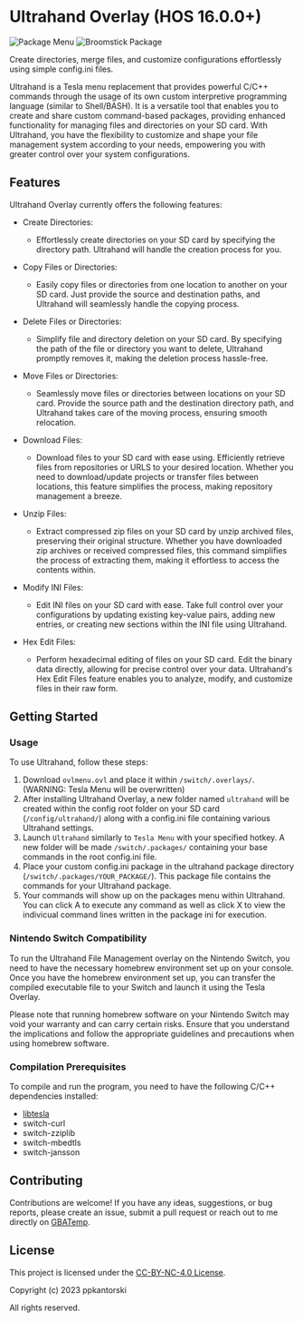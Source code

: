 # Ultrahand Overlay (HOS 16.0.0+)
![Package Menu](https://gbatemp.net/attachments/img_4547-jpg.386207/)
![Broomstick Package](https://gbatemp.net/attachments/img_4544-jpg.386202/)

Create directories, merge files, and customize configurations effortlessly using simple config.ini files.

Ultrahand is a Tesla menu replacement that provides powerful C/C++ commands through the usage of its own custom interpretive programming language (similar to Shell/BASH).  It is a versatile tool that enables you to create and share custom command-based packages, providing enhanced functionality for managing files and directories on your SD card. With Ultrahand, you have the flexibility to customize and shape your file management system according to your needs, empowering you with greater control over your system configurations.


## Features

Ultrahand Overlay currently offers the following features:

- Create Directories:
  - Effortlessly create directories on your SD card by specifying the directory path. Ultrahand will handle the creation process for you.

- Copy Files or Directories:
  - Easily copy files or directories from one location to another on your SD card. Just provide the source and destination paths, and Ultrahand will seamlessly handle the copying process.

- Delete Files or Directories:
  - Simplify file and directory deletion on your SD card. By specifying the path of the file or directory you want to delete, Ultrahand promptly removes it, making the deletion process hassle-free.

- Move Files or Directories:
  - Seamlessly move files or directories between locations on your SD card. Provide the source path and the destination directory path, and Ultrahand takes care of the moving process, ensuring smooth relocation.

- Download Files:
  - Download files to your SD card with ease using. Efficiently retrieve files from repositories or URLS to your desired location. Whether you need to download/update projects or transfer files between locations, this feature simplifies the process, making repository management a breeze.

- Unzip Files:
  - Extract compressed zip files on your SD card by unzip archived files, preserving their original structure. Whether you have downloaded zip archives or received compressed files, this command simplifies the process of extracting them, making it effortless to access the contents within.

- Modify INI Files:
  - Edit INI files on your SD card with ease. Take full control over your configurations by updating existing key-value pairs, adding new entries, or creating new sections within the INI file using Ultrahand.

- Hex Edit Files:
  - Perform hexadecimal editing of files on your SD card. Edit the binary data directly, allowing for precise control over your data. Ultrahand's Hex Edit Files feature enables you to analyze, modify, and customize files in their raw form.



## Getting Started

### Usage

To use Ultrahand, follow these steps:

1. Download `ovlmenu.ovl` and place it within `/switch/.overlays/`. (WARNING: Tesla Menu will be overwritten)
2. After installing Ultrahand Overlay, a new folder named `ultrahand` will be created within the config root folder on your SD card (`/config/ultrahand/`) along with a config.ini file containing various Ultrahand settings.
3. Launch `Ultrahand` similarly to `Tesla Menu` with your specified hotkey.  A new folder will be made `/switch/.packages/` containing your base commands in the root config.ini file.
4. Place your custom config.ini package in the ultrahand package directory (`/switch/.packages/YOUR_PACKAGE/`). This package file contains the commands for your Ultrahand package.
5. Your commands will show up on the packages menu within Ultrahand.  You can click A to execute any command as well as click X to view the indivicual command lines written in the package ini for execution.

### Nintendo Switch Compatibility
To run the Ultrahand File Management overlay on the Nintendo Switch, you need to have the necessary homebrew environment set up on your console. Once you have the homebrew environment set up, you can transfer the compiled executable file to your Switch and launch it using the Tesla Overlay.

Please note that running homebrew software on your Nintendo Switch may void your warranty and can carry certain risks. Ensure that you understand the implications and follow the appropriate guidelines and precautions when using homebrew software.

### Compilation Prerequisites

To compile and run the program, you need to have the following C/C++ dependencies installed:

- [libtesla](https://github.com/WerWolv/libtesla)
- switch-curl
- switch-zziplib
- switch-mbedtls
- switch-jansson


## Contributing

Contributions are welcome! If you have any ideas, suggestions, or bug reports, please create an issue, submit a pull request or reach out to me directly on [GBATemp](https://gbatemp.net/threads/ultrahand-overlay-the-fully-craft-able-overlay-executor.633560/).

## License

This project is licensed under the [CC-BY-NC-4.0 License](LICENSE).

Copyright (c) 2023 ppkantorski

All rights reserved.
